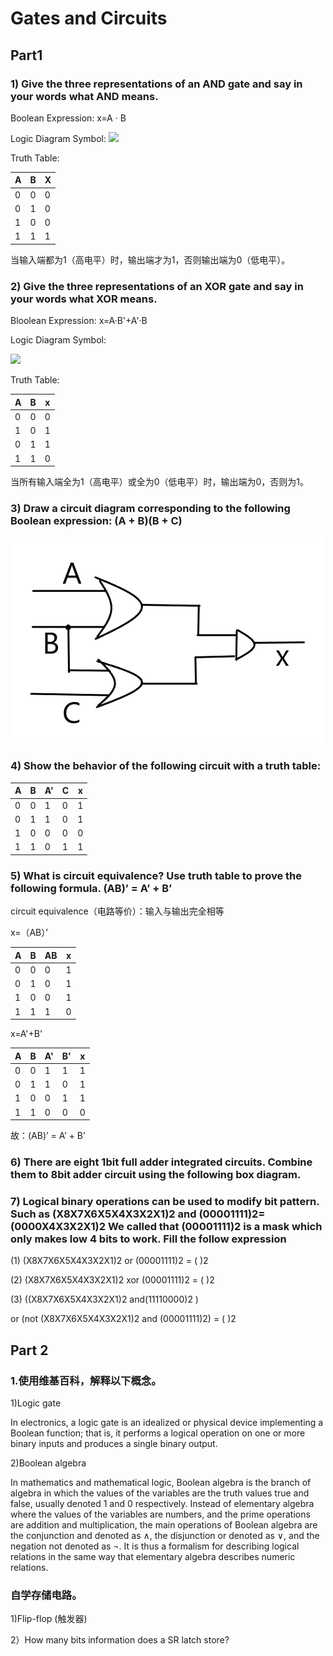 # Gates and Circuits

## Part1

### 1) Give the three representations of an AND gate and say in your words what AND means. 

Boolean Expression:   x=A · B

Logic Diagram Symbol:
![](https://upload.wikimedia.org/wikipedia/commons/thumb/6/64/AND_ANSI.svg/150px-AND_ANSI.svg.png)

Truth Table:

A |B |X |
-| -| -|
0 |0|0|
0| 1|0
1|0|0
1|1|1

当输入端都为1（高电平）时，输出端才为1，否则输出端为0（低电平）。

### 2) Give the three representations of an XOR gate and say in your words what XOR means. 

Bloolean Expression:  x=A·B'+A'·B


Logic Diagram Symbol:

![](https://upload.wikimedia.org/wikipedia/commons/thumb/0/01/XOR_ANSI.svg/150px-XOR_ANSI.svg.png)

Truth Table:

A|B|x|
-|-|-|
0|0|0
1|0|1
0|1|1
1|1|0

当所有输入端全为1（高电平）或全为0（低电平）时，输出端为0，否则为1。

### 3) Draw a circuit diagram corresponding to the following Boolean expression: (A + B)(B + C) 

![](电路.png)

### 4) Show the behavior of the following circuit with a truth table:

A|B|A'|C|x
-|-|-|-|-|
0|0|1|0|1
0|1|1|0|1
1|0|0|0|0
1|1|0|1|1

### 5) What is circuit equivalence? Use truth table to prove the following formula. (AB)’ = A’ + B’

circuit equivalence（电路等价）：输入与输出完全相等

x=（AB）’

A|B|AB|x
-|-|-|-|
0|0|0|1 
0|1|0|1
1|0|0|1
1|1|1|0

x=A'+B'

A|B|A'|B'|x
-|-|-|-|-|
0|0|1|1|1
0|1|1|0|1
1|0|0|1|1
1|1|0|0|0

故：(AB)’ = A’ + B’

### 6) There are eight 1bit full adder integrated circuits. Combine them to 8bit adder circuit using the following box diagram.




### 7) Logical binary operations can be used to modify bit pattern. Such as (X8X7X6X5X4X3X2X1)2 and (00001111)2= (0000X4X3X2X1)2 We called that (00001111)2 is a mask which only makes low 4 bits to work. Fill the follow expression

(1)  (X8X7X6X5X4X3X2X1)2 or (00001111)2 = (           )2 

(2)  (X8X7X6X5X4X3X2X1)2 xor (00001111)2 = (           )2 

(3)  ((X8X7X6X5X4X3X2X1)2 and(11110000)2 ) 

or  (not (X8X7X6X5X4X3X2X1)2 and (00001111)2)  =  (           )2


## Part 2

### 1.使用维基百科，解释以下概念。 

1)Logic gate 

In electronics, a logic gate is an idealized or physical device implementing a Boolean function; that is, it performs a logical operation on one or more binary inputs and produces a single binary output. 

2)Boolean algebra

In mathematics and mathematical logic, Boolean algebra is the branch of algebra in which the values of the variables are the truth values true and false, usually denoted 1 and 0 respectively. Instead of elementary algebra where the values of the variables are numbers, and the prime operations are addition and multiplication, the main operations of Boolean algebra are the conjunction and denoted as ∧, the disjunction or denoted as ∨, and the negation not denoted as ¬. It is thus a formalism for describing logical relations in the same way that elementary algebra describes numeric relations.

### 自学存储电路。

1)Flip-flop (触发器)

2）How many bits information does a SR latch store?


